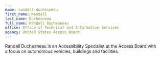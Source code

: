 ```yaml
---
name: randall-duchesneau
first_name: Randall
last_name: Duchesneau
full_name: Randall Duchesneau
office: Office of Technical and Information Services
agency: United States Access Board
---
```

Randall Duchesneau is an Accessibility Specialist at the Access Board with a focus on autonomous vehicles, buildings and facilities. 

